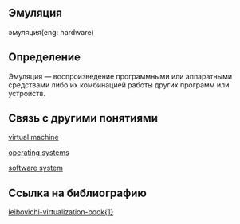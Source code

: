 ## Эмуляция
эмуляция(eng: hardware) 

## Определение
Эмуляция —  воспроизведение программными или аппаратными средствами либо их комбинацией работы других программ или устройств.
## Связь с другими понятиями

[virtual machine](https://github.com/vernikkkkkkkkkkkkkkkkkkk/concept/blob/main/virtual%20machines/virtual%20machines/virtual%20machines.md)

[operating systems](https://github.com/vernikkkkkkkkkkkkkkkkkkk/concept/blob/main/virtual%20machines/virtual%20machines/operating%20systems.md)

[software system](https://github.com/vernikkkkkkkkkkkkkkkkkkk/concept/blob/main/virtual%20machines/virtual%20machines/software%20system.md)

## Cсылка на библиографию
[leibovichi-virtualization-book{1}](https://github.com/vernikkkkkkkkkkkkkkkkkkk/concept/blob/main/bibliography/virtual%20machines/leibovichi-virtualization-book%7B1%7D.md)

